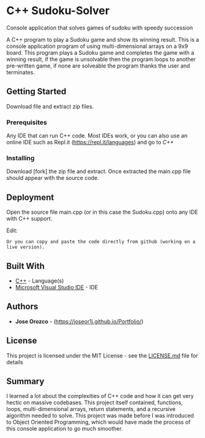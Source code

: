 # C++ Sudoku-Solver
Console application that solves games of sudoku with speedy succession

A C++ program to play a Sudoku game and show its winning result. This is a console application program of using multi-dimensional arrays on a 9x9 board. This program plays a Sudoku game and completes the game with a winning result, if the game is unsolvable then the program loops to another pre-written game, if none are solveable the program thanks the user and terminates.

## Getting Started

Download file and extract zip files.

### Prerequisites

Any IDE that can run C++ code. Most IDEs work, or you can also use an online IDE such as Repl.it (https://repl.it/languages) 
and go to *C++*

### Installing

Download [fork] the zip file and extract. 
Once extracted the main.cpp file should appear with the source code. 

## Deployment

Open the source file main.cpp (or in this case the Sudoku.cpp) onto any IDE with C++ support.

Edit:

```
Or you can copy and paste the code directly from github (working on a live version).
```

## Built With

* [C++](https://en.cppreference.com/w/) - Language(s)
* [Microsoft Visual Studio IDE](https://visualstudio.microsoft.com/vs/) - IDE

## Authors

* **Jose Orozco** - (https://joseor1j.github.io/Portfolio/)

## License

This project is licensed under the MIT License - see the [LICENSE.md](LICENSE.md) file for details

## Summary

I learned a lot about the complexities of C++ code and how it can get very hectic on massive codebases. This project itself contained, functions, loops, multi-dimensional arrays, return statements, and a recursive algorithm needed to solve. This project was made before I was introduced to Object Oriented Programming, which would have made the process of this console application to go much smoother.


